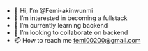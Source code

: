 - 👋 Hi, I’m @Femi-akinwunmi
- 👀 I’m interested in becoming a  fullstack 
- 🌱 I’m currently learning backend 
- 💞️ I’m looking to collaborate on backend
- 📫 How to reach me femi00200@gmail.com 

<!---
Femi-akinwunmi/Femi-akinwunmi is a ✨ special ✨ repository because its `README.md` (this file) appears on your GitHub profile.
You can click the Preview link to take a look at your changes.
--->
